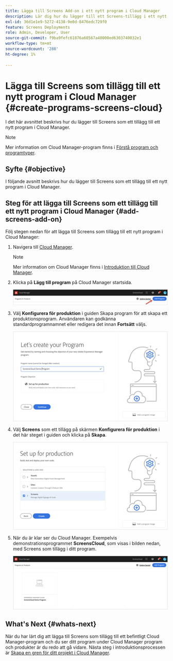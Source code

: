 ```yaml
---
title: Lägga till Screens Add-on i ett nytt program i Cloud Manager
description: Lär dig hur du lägger till ett Screens-tillägg i ett nytt program i Cloud Manager för Screens as a Cloud Service.
exl-id: 36d1e1e9-5272-4138-9e0d-8476edc729f0
feature: Screens Deployments
role: Admin, Developer, User
source-git-commit: f9ba9fefc61876a60567a40000ed6303740032e1
workflow-type: tm+mt
source-wordcount: '288'
ht-degree: 1%

---
```


# Lägga till Screens som tillägg till ett nytt program i Cloud Manager {#create-programs-screens-cloud}

I det här avsnittet beskrivs hur du lägger till Screens som ett tillägg till ett nytt program i Cloud Manager.

>[!NOTE]
>Mer information om Cloud Manager-program finns i [Förstå program och programtyper](https://experienceleague.adobe.com/docs/experience-manager-cloud-service/content/implementing/using-cloud-manager/programs/program-types.html?lang=sv-SE).

## Syfte {#objective}

I följande avsnitt beskrivs hur du lägger till Screens som ett tillägg till ett nytt program i Cloud Manager.

## Steg för att lägga till Screens som ett tillägg till ett nytt program i Cloud Manager {#add-screens-add-on}

Följ stegen nedan för att lägga till Screens som tillägg till ett nytt program i Cloud Manager:

1. Navigera till [Cloud Manager](https://my.cloudmanager.adobe.com/).

   >[!NOTE]
   >Mer information om Cloud Manager finns i [Introduktion till Cloud Manager](https://experienceleague.adobe.com/docs/experience-manager-cloud-service/content/onboarding/journey/cloud-manager.html?lang=sv-SE).

1. Klicka på **Lägg till program** på Cloud Manager startsida.

   ![bild](/help/screens-cloud/assets/onboarding/onboard-screens-addon1.png)

1. Välj **Konfigurera för produktion** i guiden Skapa program för att skapa ett produktionsprogram. Användaren kan godkänna standardprogramnamnet eller redigera det innan **Fortsätt** väljs.

   ![bild](/help/screens-cloud/assets/onboarding/onboard-screens-addon2.png)

1. Välj **Screens** som ett tillägg på skärmen **Konfigurera för produktion** i det här steget i guiden och klicka på **Skapa**.

   ![bild](/help/screens-cloud/assets/onboarding/onboard-screens-addon3.png)

1. När du är klar ser du Cloud Manager. Exempelvis demonstrationsprogrammet **ScreensCloud**, som visas i bilden nedan, med Screens som tillägg i ditt program.

   ![bild](/help/screens-cloud/assets/onboarding/onboard-screens-addon4.png)

## What&#39;s Next {#whats-next}

När du har lärt dig att lägga till Screens som tillägg till ett befintligt Cloud Manager-program och du ser ditt program under Cloud Manager program och produkter är du redo att gå vidare. Nästa steg i introduktionsprocessen är [Skapa en gren för ditt projekt i Cloud Manager](/help/screens-cloud/onboarding-screens-cloud/creating-a-branch.md).
